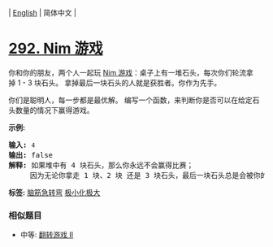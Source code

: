 | [English](README_EN.md) | 简体中文 |

# [292. Nim 游戏](https://leetcode-cn.com/problems/nim-game)
<p>你和你的朋友，两个人一起玩&nbsp;<a href="https://baike.baidu.com/item/Nim游戏/6737105" target="_blank">Nim 游戏</a>：桌子上有一堆石头，每次你们轮流拿掉&nbsp;1 - 3 块石头。 拿掉最后一块石头的人就是获胜者。你作为先手。</p>

<p>你们是聪明人，每一步都是最优解。 编写一个函数，来判断你是否可以在给定石头数量的情况下赢得游戏。</p>

<p><strong>示例:</strong></p>

<pre><strong>输入:</strong> <code>4</code>
<strong>输出:</strong> false 
<strong>解释: </strong>如果堆中有 4 块石头，那么你永远不会赢得比赛；
&nbsp;    因为无论你拿走 1 块、2 块 还是 3 块石头，最后一块石头总是会被你的朋友拿走。
</pre>

**标签:**  [脑筋急转弯](https://leetcode-cn.com/tag/brainteaser) [极小化极大](https://leetcode-cn.com/tag/minimax) 
 ### 相似题目
- 中等:	[翻转游戏 II](https://leetcode-cn.com/problems/flip-game-ii) 
